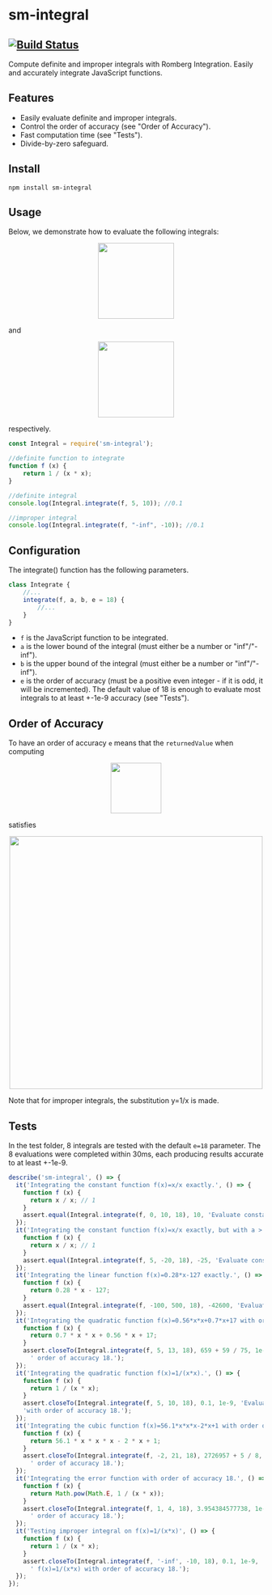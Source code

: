 # sm-integral
[![Build Status](https://travis-ci.org/peelstnac/sm-integral.svg?branch=master)](https://travis-ci.org/peelstnac/sm-integral)
---

Compute definite and improper integrals with Romberg Integration. Easily and accurately integrate JavaScript functions.

## Features

* Easily evaluate definite and improper integrals.
* Control the order of accuracy (see "Order of Accuracy").
* Fast computation time (see "Tests").
* Divide-by-zero safeguard.

## Install
```
npm install sm-integral
```

## Usage

Below, we demonstrate how to evaluate the following integrals:
<p align="center">
    <img src="https://latex.artofproblemsolving.com/4/7/e/47e81fa35f8c2401c79087841c9277b23a5f2755.png" width="150"/>
</p>
and
<p align="center">
    <img src="https://latex.artofproblemsolving.com/5/4/d/54dc7c6321193d06abd2dc1016fbf74fddf7a8e5.png" width="150"/>
</p>
respectively.

```js
const Integral = require('sm-integral');

//definite function to integrate
function f (x) {
    return 1 / (x * x);
}

//definite integral
console.log(Integral.integrate(f, 5, 10)); //0.1

//improper integral
console.log(Integral.integrate(f, "-inf", -10)); //0.1
```

## Configuration

The integrate() function has the following parameters.

```js
class Integrate {
    //...
    integrate(f, a, b, e = 18) {
        //...
    }
}
```
* ```f``` is the JavaScript function to be integrated.
* ```a``` is the lower bound of the integral (must either be a number or "inf"/"-inf").
* ```b``` is the upper bound of the integral (must either be a number or "inf"/"-inf").
* ```e``` is the order of accuracy (must be a positive even integer - if it is odd, it will be incremented). The default value of 18 is enough to evaluate most integrals to at least +-1e-9 accuracy (see "Tests").

## Order of Accuracy

To have an order of accuracy ```e``` means that the ```returnedValue``` when computing
<p align="center">
    <img src="https://latex.artofproblemsolving.com/6/b/6/6b67859a166c3d448ebb0221e5491fbebda93e98.png" width="100"/>
</p>
satisfies
<p align="center">
    <img src="https://latex.artofproblemsolving.com/5/0/2/502320d69fd37d1fda35584be759b655438c71e8.png" width="500"/>
</p>
Note that for improper integrals, the substitution y=1/x is made.

## Tests

In the test folder, 8 integrals are tested with the default ```e=18``` parameter. The 8 evaluations were completed within 30ms, each producing results accurate to at least +-1e-9.

```js
describe('sm-integral', () => {
  it('Integrating the constant function f(x)=x/x exactly.', () => {
    function f (x) {
      return x / x; // 1
    }
    assert.equal(Integral.integrate(f, 0, 10, 18), 10, 'Evaluate constant function f(x)=x/x without error.');
  });
  it('Integrating the constant function f(x)=x/x exactly, but with a > b.', () => {
    function f (x) {
      return x / x; // 1
    }
    assert.equal(Integral.integrate(f, 5, -20, 18), -25, 'Evaluate constant function f(x)=x/x without error where a > b.');
  });
  it('Integrating the linear function f(x)=0.28*x-127 exactly.', () => {
    function f (x) {
      return 0.28 * x - 127;
    }
    assert.equal(Integral.integrate(f, -100, 500, 18), -42600, 'Evaluate linear function f(x)=0.28*x+127 without error.');
  });
  it('Integrating the quadratic function f(x)=0.56*x*x+0.7*x+17 with order of accuracy of 18.', () => {
    function f (x) {
      return 0.7 * x * x + 0.56 * x + 17;
    }
    assert.closeTo(Integral.integrate(f, 5, 13, 18), 659 + 59 / 75, 1e-9, 'Evaluate quadratic function f(x)=0.7*x*x+0.56*x+17 with' +
      ' order of accuracy 18.');
  });
  it('Integrating the quadratic function f(x)=1/(x*x).', () => {
    function f (x) {
      return 1 / (x * x);
    }
    assert.closeTo(Integral.integrate(f, 5, 10, 18), 0.1, 1e-9, 'Evaluate quadratic function f(x)=1/(x*x)' +
    'with order of accuracy 18.');
  });
  it('Integrating the cubic function f(x)=56.1*x*x*x-2*x+1 with order of accuracy of 18.', () => {
    function f (x) {
      return 56.1 * x * x * x - 2 * x + 1;
    }
    assert.closeTo(Integral.integrate(f, -2, 21, 18), 2726957 + 5 / 8, 1e-9, 'Evaluate cubic function f(x)=56.1*x*x*x-2*x+1 with' +
      ' order of accuracy 18.');
  });
  it('Integrating the error function with order of accuracy 18.', () => {
    function f (x) {
      return Math.pow(Math.E, 1 / (x * x));
    }
    assert.closeTo(Integral.integrate(f, 1, 4, 18), 3.954384577738, 1e-9, 'Evaluate error function with' +
      ' order of accuracy 18.');
  });
  it('Testing improper integral on f(x)=1/(x*x)', () => {
    function f (x) {
      return 1 / (x * x);
    }
    assert.closeTo(Integral.integrate(f, '-inf', -10, 18), 0.1, 1e-9, 'Evaluate improper integral of' +
      ' f(x)=1/(x*x) with order of accuracy 18.');
  });
});
```